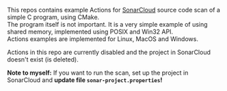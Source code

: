 This repos contains example Actions for [SonarCloud](https://www.sonarsource.com/products/sonarcloud/)
source code scan of a simple C program, using CMake.  
The program itself is not important. It is a very simple example of using shared memory,
implemented using POSIX and Win32 API.  
Actions examples are implemented for Linux, MacOS and Windows.

Actions in this repo are currently disabled and the project in SonarCloud doesn't exist (is deleted).

**Note to myself:** If you want to run the scan, set up the project in SonarCloud and **update file `sonar-project.properties`!**
